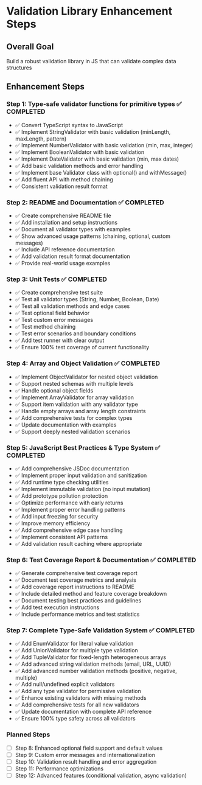 # Validation Library Enhancement Steps

## Overall Goal
Build a robust validation library in JS that can validate complex data structures

## Enhancement Steps

### Step 1: Type-safe validator functions for primitive types ✅ COMPLETED
- ✅ Convert TypeScript syntax to JavaScript
- ✅ Implement StringValidator with basic validation (minLength, maxLength, pattern)
- ✅ Implement NumberValidator with basic validation (min, max, integer)
- ✅ Implement BooleanValidator with basic validation
- ✅ Implement DateValidator with basic validation (min, max dates)
- ✅ Add basic validation methods and error handling
- ✅ Implement base Validator class with optional() and withMessage()
- ✅ Add fluent API with method chaining
- ✅ Consistent validation result format

### Step 2: README and Documentation ✅ COMPLETED
- ✅ Create comprehensive README file
- ✅ Add installation and setup instructions
- ✅ Document all validator types with examples
- ✅ Show advanced usage patterns (chaining, optional, custom messages)
- ✅ Include API reference documentation
- ✅ Add validation result format documentation
- ✅ Provide real-world usage examples

### Step 3: Unit Tests ✅ COMPLETED
- ✅ Create comprehensive test suite
- ✅ Test all validator types (String, Number, Boolean, Date)
- ✅ Test all validation methods and edge cases
- ✅ Test optional field behavior
- ✅ Test custom error messages
- ✅ Test method chaining
- ✅ Test error scenarios and boundary conditions
- ✅ Add test runner with clear output
- ✅ Ensure 100% test coverage of current functionality

### Step 4: Array and Object Validation ✅ COMPLETED
- ✅ Implement ObjectValidator for nested object validation
- ✅ Support nested schemas with multiple levels
- ✅ Handle optional object fields
- ✅ Implement ArrayValidator for array validation
- ✅ Support item validation with any validator type
- ✅ Handle empty arrays and array length constraints
- ✅ Add comprehensive tests for complex types
- ✅ Update documentation with examples
- ✅ Support deeply nested validation scenarios

### Step 5: JavaScript Best Practices & Type System ✅ COMPLETED
- ✅ Add comprehensive JSDoc documentation
- ✅ Implement proper input validation and sanitization
- ✅ Add runtime type checking utilities
- ✅ Implement immutable validation (no input mutation)
- ✅ Add prototype pollution protection
- ✅ Optimize performance with early returns
- ✅ Implement proper error handling patterns
- ✅ Add input freezing for security
- ✅ Improve memory efficiency
- ✅ Add comprehensive edge case handling
- ✅ Implement consistent API patterns
- ✅ Add validation result caching where appropriate

### Step 6: Test Coverage Report & Documentation ✅ COMPLETED
- ✅ Generate comprehensive test coverage report
- ✅ Document test coverage metrics and analysis
- ✅ Add coverage report instructions to README
- ✅ Include detailed method and feature coverage breakdown
- ✅ Document testing best practices and guidelines
- ✅ Add test execution instructions
- ✅ Include performance metrics and test statistics

### Step 7: Complete Type-Safe Validation System ✅ COMPLETED
- ✅ Add EnumValidator for literal value validation
- ✅ Add UnionValidator for multiple type validation
- ✅ Add TupleValidator for fixed-length heterogeneous arrays
- ✅ Add advanced string validation methods (email, URL, UUID)
- ✅ Add advanced number validation methods (positive, negative, multiple)
- ✅ Add null/undefined explicit validators
- ✅ Add any type validator for permissive validation
- ✅ Enhance existing validators with missing methods
- ✅ Add comprehensive tests for all new validators
- ✅ Update documentation with complete API reference
- ✅ Ensure 100% type safety across all validators

### Planned Steps
- [ ] Step 8: Enhanced optional field support and default values
- [ ] Step 9: Custom error messages and internationalization
- [ ] Step 10: Validation result handling and error aggregation
- [ ] Step 11: Performance optimizations
- [ ] Step 12: Advanced features (conditional validation, async validation) 